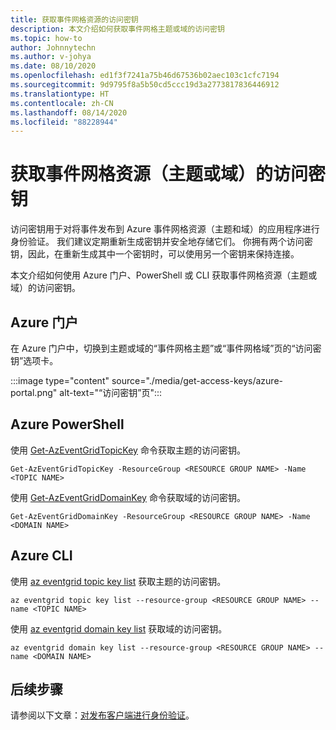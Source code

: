 ```yaml
---
title: 获取事件网格资源的访问密钥
description: 本文介绍如何获取事件网格主题或域的访问密钥
ms.topic: how-to
author: Johnnytechn
ms.author: v-johya
ms.date: 08/10/2020
ms.openlocfilehash: ed1f3f7241a75b46d67536b02aec103c1cfc7194
ms.sourcegitcommit: 9d9795f8a5b50cd5ccc19d3a2773817836446912
ms.translationtype: HT
ms.contentlocale: zh-CN
ms.lasthandoff: 08/14/2020
ms.locfileid: "88228944"
---
```

# <a name="get-access-keys-for-event-grid-resources-topics-or-domains"></a>获取事件网格资源（主题或域）的访问密钥
访问密钥用于对将事件发布到 Azure 事件网格资源（主题和域）的应用程序进行身份验证。 我们建议定期重新生成密钥并安全地存储它们。 你拥有两个访问密钥，因此，在重新生成其中一个密钥时，可以使用另一个密钥来保持连接。

本文介绍如何使用 Azure 门户、PowerShell 或 CLI 获取事件网格资源（主题或域）的访问密钥。 

## <a name="azure-portal"></a>Azure 门户
在 Azure 门户中，切换到主题或域的“事件网格主题”或“事件网格域”页的“访问密钥”选项卡。  

:::image type="content" source="./media/get-access-keys/azure-portal.png" alt-text="“访问密钥”页":::

## <a name="azure-powershell"></a>Azure PowerShell
使用 [Get-AzEventGridTopicKey](https://docs.microsoft.com/powershell/module/az.eventgrid/get-azeventgridtopickey?view=azps-4.3.0) 命令获取主题的访问密钥。 

```azurepowershell
Get-AzEventGridTopicKey -ResourceGroup <RESOURCE GROUP NAME> -Name <TOPIC NAME>
```

使用 [Get-AzEventGridDomainKey](https://docs.microsoft.com/powershell/module/az.eventgrid/get-azeventgriddomainkey?view=azps-4.3.0) 命令获取域的访问密钥。 

```azurepowershell
Get-AzEventGridDomainKey -ResourceGroup <RESOURCE GROUP NAME> -Name <DOMAIN NAME>
```

## <a name="azure-cli"></a>Azure CLI
使用 [az eventgrid topic key list](https://docs.microsoft.com/cli/azure/ext/eventgrid/eventgrid/topic/key?view=azure-cli-latest) 获取主题的访问密钥。 

```azurecli
az eventgrid topic key list --resource-group <RESOURCE GROUP NAME> --name <TOPIC NAME>
```

使用 [az eventgrid domain key list](https://docs.microsoft.com/cli/azure/ext/eventgrid/eventgrid/domain/key?view=azure-cli-latest) 获取域的访问密钥。 

```azurecli
az eventgrid domain key list --resource-group <RESOURCE GROUP NAME> --name <DOMAIN NAME>
```

## <a name="next-steps"></a>后续步骤
请参阅以下文章：[对发布客户端进行身份验证](security-authenticate-publishing-clients.md)。 

